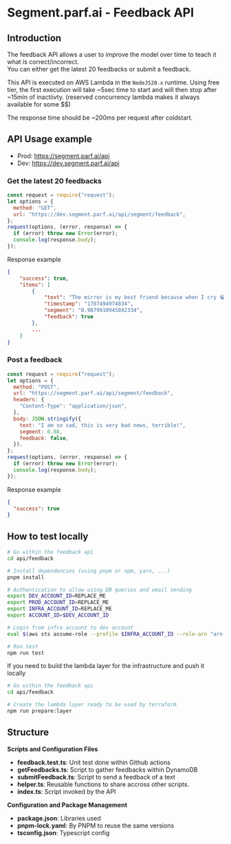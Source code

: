 # Segment.parf.ai - Feedback API

## Introduction

The feedback API allows a user to improve the model over time to teach it what is correct/incorrect.  
You can either get the latest 20 feedbacks or submit a feedback.

This API is executed on AWS Lambda in the `NodeJS20.x` runtime.
Using free tier, the first execution will take ~5sec time to start and will then stop after ~15min of inactiivty. (reserved concurrency lambda makes it always available for some $$)

The response time should be ~200ms per request after coldstart.

## API Usage example

- Prod: https://segment.parf.ai/api
- Dev: https://dev.segment.parf.ai/api

### Get the latest 20 feedbacks

```js
const request = require("request");
let options = {
  method: "GET",
  url: "https://dev.segment.parf.ai/api/segment/feedback",
};
request(options, (error, response) => {
  if (error) throw new Error(error);
  console.log(response.body);
});
```

Response example

```json
{
    "success": true,
    "items": [
        {
            "text": "The mirror is my best friend because when I cry 😭 it never laughs😂.",
            "timestamp": "1707494974834",
            "segment": "0.9879910945892334",
            "feedback": true
        },
        ...
    ]
}
```

### Post a feedback

```js
const request = require("request");
let options = {
  method: "POST",
  url: "https://segment.parf.ai/api/segment/feedback",
  headers: {
    "Content-Type": "application/json",
  },
  body: JSON.stringify({
    text: "I am so sad, this is very bad news, terrible!",
    segment: 0.88,
    feedback: false,
  }),
};
request(options, (error, response) => {
  if (error) throw new Error(error);
  console.log(response.body);
});
```

Response example

```json
{
  "success": true
}
```

## How to test locally

```bash
# Go within the feedback api
cd api/feedback

# Install dependencies (using pnpm or npm, yarn, ...)
pnpm install

# Authentication to allow using DB queries and email sending
export DEV_ACCOUNT_ID=REPLACE_ME
export PROD_ACCOUNT_ID=REPLACE_ME
export INFRA_ACCOUNT_ID=REPLACE_ME
export ACCOUNT_ID=$DEV_ACCOUNT_ID

# Login from infra account to dev account
eval $(aws sts assume-role --profile $INFRA_ACCOUNT_ID --role-arn "arn:aws:iam::"$ACCOUNT_ID":role/provision" --role-session-name AWSCLI-Session | jq -r '.Credentials | "export AWS_ACCESS_KEY_ID=\(.AccessKeyId)\nexport AWS_SECRET_ACCESS_KEY=\(.SecretAccessKey)\nexport AWS_SESSION_TOKEN=\(.SessionToken)\n"')

# Run test
npm run test
```

If you need to build the lambda layer for the infrastructure and push it locally
```sh
# Go within the feedback api
cd api/feedback

# Create the lambda layer ready to be used by terraform
npm run prepare:layer
```

## Structure

**Scripts and Configuration Files**

- **feedback.test.ts**: Unit test done within Github actions
- **getFeedbacks.ts**: Script to gather feedbacks within DynamoDB
- **submitFeedback.ts**: Script to send a feedback of a text
- **helper.ts**: Reusable functions to share accross other scripts.
- **index.ts**: Script invoked by the API

**Configuration and Package Management**
- **package.json**: Libraries used
- **pnpm-lock.yaml**: By PNPM to reuse the same versions
- **tsconfig.json**: Typescript config
